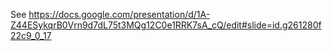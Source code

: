 See https://docs.google.com/presentation/d/1A-Z44ESykqrB0Vrn9d7dL75t3MQg12C0e1RRK7sA_cQ/edit#slide=id.g261280f22c9_0_17